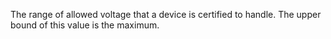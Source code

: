 ﻿The range of allowed voltage that a device is certified to handle. The upper bound of this value is the maximum.
